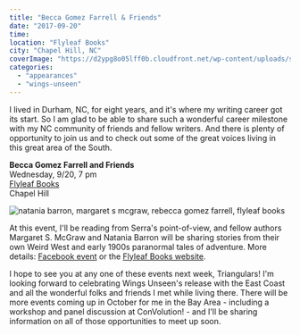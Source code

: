 ```yaml
---
title: "Becca Gomez Farrell & Friends"
date: "2017-09-20"
time:
location: "Flyleaf Books"
city: "Chapel Hill, NC"
coverImage: "https://d2ypg8o05lff0b.cloudfront.net/wp-content/uploads/sites/3/2017/09/Flyleaf-FB-500x188.jpg"
categories:
  - "appearances"
  - "wings-unseen"
---
```


I lived in Durham, NC, for eight years, and it's where my writing career got its start. So I am glad to be able to share such a wonderful career milestone with my NC community of friends and fellow writers. And there is plenty of opportunity to join us and to check out some of the great voices living in this great area of the South.

**Becca Gomez Farrell and Friends**\
Wednesday, 9/20, 7 pm\
[Flyleaf Books](http://www.flyleafbooks.com/addresshours)\
Chapel Hill

![natania barron, margaret s mcgraw, rebecca gomez farrell, flyleaf books](https://d2ypg8o05lff0b.cloudfront.net/wp-content/uploads/sites/3/2017/09/Flyleaf-FB-500x188.jpg)

At this event, I'll be reading from Serra's point-of-view, and fellow authors Margaret S. McGraw and Natania Barron will be sharing stories from their own Weird West and early 1900s paranormal tales of adventure. More details: [Facebook event](https://www.facebook.com/events/1857464744568860) or the [Flyleaf Books website](http://www.flyleafbooks.com/event/rebecca-gomez-farrell-and-friends).

I hope to see you at any one of these events next week, Triangulars! I'm looking forward to celebrating Wings Unseen's release with the East Coast and all the wonderful folks and friends I met while living there. There will be more events coming up in October for me in the Bay Area - including a workshop and panel discussion at ConVolution! - and I'll be sharing information on all of those opportunities to meet up soon.
